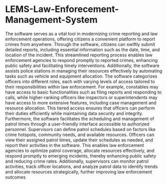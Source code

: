 # LEMS-Law-Enforecement-Management-System
The software serves as a vital tool in modernizing crime reporting and law enforcement operations, offering citizens a convenient platform to report crimes from anywhere. Through the software, citizens can swiftly submit detailed reports, including essential information such as the date, time, and location of the incident. This streamlined reporting process enables law enforcement agencies to respond promptly to reported crimes, enhancing public safety and facilitating timely interventions. Additionally, the software assists police stations in managing their resources effectively by automating tasks such as vehicle and equipment allocation. The software categorizes officers into different roles, each with varying levels of access tailored to their responsibilities within law enforcement. For example, constables may have access to basic functionalities such as filing reports and responding to calls, while higher-ranking officers like inspectors or superintendents may have access to more extensive features, including case management and resource allocation. This tiered access ensures that officers can perform their duties efficiently while maintaining data security and integrity. Furthermore, the software facilitates the scheduling and management of patrol times through a user-friendly interface accessible to authorized personnel. Supervisors can define patrol schedules based on factors like crime hotspots, community needs, and available resources. Officers can view their assigned patrol times, update their schedules as needed, and report their activities in the software. This enables law enforcement agencies to optimize patrol coverage, allocate resources effectively, and respond promptly to emerging incidents, thereby enhancing public safety and reducing crime rates. Additionally, supervisors can monitor patrol activities, track officer locations, and analyze patrol data to identify trends and allocate resources strategically, further improving law enforcement outcomes

